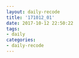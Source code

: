 ```yaml
---
layout: daily-recode
title: '171012_01'
date: 2017-10-12 22:50:22
tags:
- daily
categories:
- daily-recode
---
```

